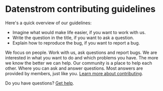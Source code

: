 # Datenstrom contributing guidelines

Here's a quick overview of our guidelines:

- Imagine what would make life easier, if you want to work with us.
- Write the question in the title, if you want to ask a question.
- Explain how to reproduce the bug, if you want to report a bug.

We focus on people. Work with us, ask questions and report bugs. We are interested in what you want to do and which problems you have. The more we know the better we can help. Our community is a place to help each other. Where you can ask and answer questions. Most answers are provided by members, just like you. [Learn more about contributing](https://datenstrom.se/yellow/help/contributing-guidelines).

Do you have questions? [Get help](https://datenstrom.se/yellow/help/).
